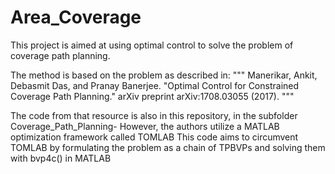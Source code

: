 # Area_Coverage

This project is aimed at using optimal control to solve the problem of coverage path planning. 

The method is based on the problem as described in:
"""
Manerikar, Ankit, Debasmit Das, and Pranay Banerjee. "Optimal Control for Constrained Coverage Path Planning." 
arXiv preprint arXiv:1708.03055 (2017).
"""

The code from that resource is also in this repository, in the subfolder Coverage_Path_Planning- 
  However, the authors utilize a MATLAB optimization framework called TOMLAB
  This code aims to circumvent TOMLAB by formulating the problem as a chain of TPBVPs and solving 
  them with bvp4c() in MATLAB
